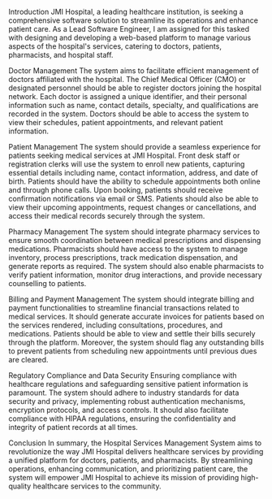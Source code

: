 Introduction
JMI Hospital, a leading healthcare institution, is seeking a comprehensive software solution to streamline its operations and enhance patient care. As a Lead Software Engineer, I am assigned for this tasked with designing and developing a web-based platform to manage various aspects of the hospital's services, catering to doctors, patients, pharmacists, and hospital staff.

Doctor Management
The system aims to facilitate efficient management of doctors affiliated with the hospital. The Chief Medical Officer (CMO) or designated personnel should be able to register doctors joining the hospital network. Each doctor is assigned a unique identifier, and their personal information such as name, contact details, specialty, and qualifications are recorded in the system. Doctors should be able to access the system to view their schedules, patient appointments, and relevant patient information.

Patient Management
The system should provide a seamless experience for patients seeking medical services at JMI Hospital. Front desk staff or registration clerks will use the system to enroll new patients, capturing essential details including name, contact information, address, and date of birth. Patients should have the ability to schedule appointments both online and through phone calls. Upon booking, patients should receive confirmation notifications via email or SMS. Patients should also be able to view their upcoming appointments, request changes or cancellations, and access their medical records securely through the system.

Pharmacy Management
The system should integrate pharmacy services to ensure smooth coordination between medical prescriptions and dispensing medications. Pharmacists should have access to the system to manage inventory, process prescriptions, track medication dispensation, and generate reports as required. The system should also enable pharmacists to verify patient information, monitor drug interactions, and provide necessary counselling to patients.




Billing and Payment Management
The system should integrate billing and payment functionalities to streamline financial transactions related to medical services. It should generate accurate invoices for patients based on the services rendered, including consultations, procedures, and medications. Patients should be able to view and settle their bills securely through the platform. Moreover, the system should flag any outstanding bills to prevent patients from scheduling new appointments until previous dues are cleared.

Regulatory Compliance and Data Security
Ensuring compliance with healthcare regulations and safeguarding sensitive patient information is paramount. The system should adhere to industry standards for data security and privacy, implementing robust authentication mechanisms, encryption protocols, and access controls. It should also facilitate compliance with HIPAA regulations, ensuring the confidentiality and integrity of patient records at all times.

Conclusion
In summary, the Hospital Services Management System aims to revolutionize the way JMI Hospital delivers healthcare services by providing a unified platform for doctors, patients, and pharmacists. By streamlining operations, enhancing communication, and prioritizing patient care, the system will empower JMI Hospital to achieve its mission of providing high-quality healthcare services to the community.



